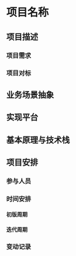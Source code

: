 # 项目名称

## 项目描述

### 项目需求

### 项目对标

## 业务场景抽象

## 实现平台

## 基本原理与技术栈

## 项目安排

### 参与人员

### 时间安排

#### 初版周期

#### 迭代周期

### 变动记录
